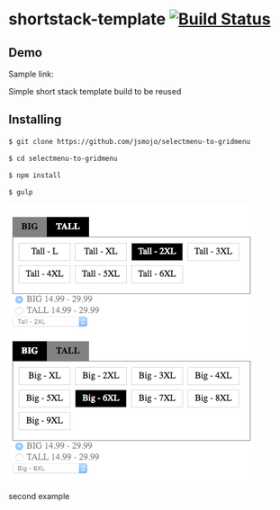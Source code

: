 # shortstack-template   [![Build Status](https://travis-ci.org/jsmojo/selectmenu-to-gridmenu.svg?branch=master)](https://travis-ci.org/jsmojo/selectmenu-to-gridmenu)


## Demo
Sample link: 

Simple short stack template build to be reused

## Installing

```
$ git clone https://github.com/jsmojo/selectmenu-to-gridmenu
```

```
$ cd selectmenu-to-gridmenu
```

```
$ npm install 
```

```
$ gulp
```

![alt tag](https://github.com/jsmojo/selectmenu-to-gridmenu/blob/master/demo.jpg)


second example
